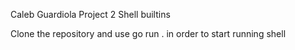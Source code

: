 Caleb Guardiola Project 2
Shell builtins 

Clone the repository and use go run . in order to start running shell
